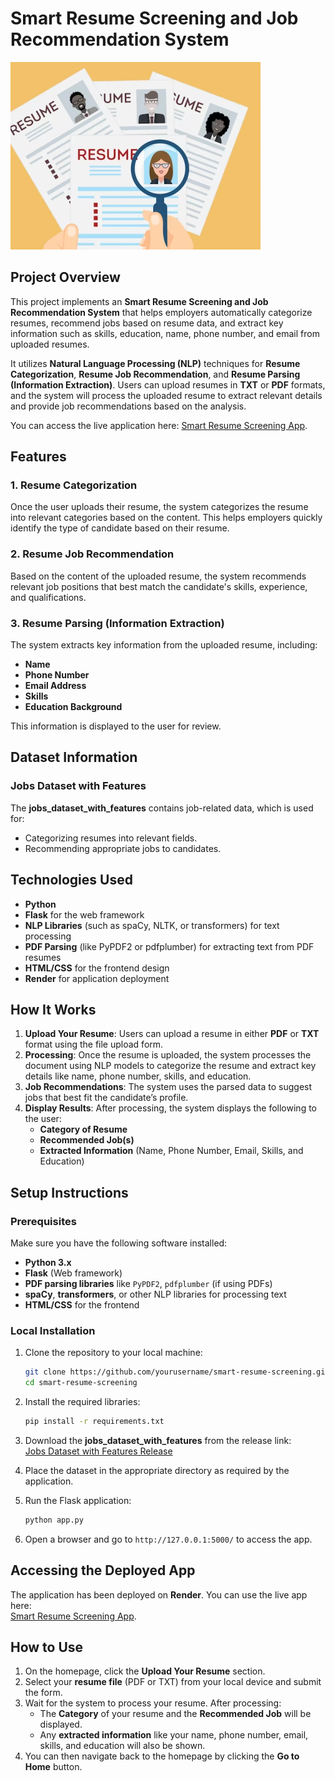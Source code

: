 
# Smart Resume Screening and Job Recommendation System
<img src="Image/resume_image.webp" alt="Overview of Mood Analysis Flow" title="Overview of Mood Analysis Flow" width="400">


## Project Overview

This project implements an **Smart Resume Screening and Job Recommendation System** that helps employers automatically categorize resumes, recommend jobs based on resume data, and extract key information such as skills, education, name, phone number, and email from uploaded resumes.

It utilizes **Natural Language Processing (NLP)** techniques for **Resume Categorization**, **Resume Job Recommendation**, and **Resume Parsing (Information Extraction)**. Users can upload resumes in **TXT** or **PDF** formats, and the system will process the uploaded resume to extract relevant details and provide job recommendations based on the analysis.

You can access the live application here: [Smart Resume Screening App](https://your-app-link-on-render.com).

## Features

### 1. Resume Categorization
Once the user uploads their resume, the system categorizes the resume into relevant categories based on the content. This helps employers quickly identify the type of candidate based on their resume.

### 2. Resume Job Recommendation
Based on the content of the uploaded resume, the system recommends relevant job positions that best match the candidate's skills, experience, and qualifications.

### 3. Resume Parsing (Information Extraction)
The system extracts key information from the uploaded resume, including:
- **Name**
- **Phone Number**
- **Email Address**
- **Skills**
- **Education Background**

This information is displayed to the user for review.

## Dataset Information

### Jobs Dataset with Features
The **jobs_dataset_with_features** contains job-related data, which is used for:
- Categorizing resumes into relevant fields.
- Recommending appropriate jobs to candidates.

## Technologies Used

- **Python**
- **Flask** for the web framework
- **NLP Libraries** (such as spaCy, NLTK, or transformers) for text processing
- **PDF Parsing** (like PyPDF2 or pdfplumber) for extracting text from PDF resumes
- **HTML/CSS** for the frontend design
- **Render** for application deployment

## How It Works

1. **Upload Your Resume**: Users can upload a resume in either **PDF** or **TXT** format using the file upload form.
2. **Processing**: Once the resume is uploaded, the system processes the document using NLP models to categorize the resume and extract key details like name, phone number, skills, and education.
3. **Job Recommendations**: The system uses the parsed data to suggest jobs that best fit the candidate’s profile.
4. **Display Results**: After processing, the system displays the following to the user:
   - **Category of Resume**
   - **Recommended Job(s)**
   - **Extracted Information** (Name, Phone Number, Email, Skills, and Education)

## Setup Instructions

### Prerequisites

Make sure you have the following software installed:
- **Python 3.x**
- **Flask** (Web framework)
- **PDF parsing libraries** like `PyPDF2`, `pdfplumber` (if using PDFs)
- **spaCy**, **transformers**, or other NLP libraries for processing text
- **HTML/CSS** for the frontend

### Local Installation

1. Clone the repository to your local machine:
    ```bash
    git clone https://github.com/yourusername/smart-resume-screening.git
    cd smart-resume-screening
    ```

2. Install the required libraries:
    ```bash
    pip install -r requirements.txt
    ```

3. Download the **jobs_dataset_with_features** from the release link:  
   [Jobs Dataset with Features Release](https://your-dataset-link.com)

4. Place the dataset in the appropriate directory as required by the application.

5. Run the Flask application:
    ```bash
    python app.py
    ```

6. Open a browser and go to `http://127.0.0.1:5000/` to access the app.

## Accessing the Deployed App

The application has been deployed on **Render**. You can use the live app here:  
[Smart Resume Screening App](https://your-app-link-on-render.com).

## How to Use

1. On the homepage, click the **Upload Your Resume** section.
2. Select your **resume file** (PDF or TXT) from your local device and submit the form.
3. Wait for the system to process your resume. After processing:
   - The **Category** of your resume and the **Recommended Job** will be displayed.
   - Any **extracted information** like your name, phone number, email, skills, and education will also be shown.
4. You can then navigate back to the homepage by clicking the **Go to Home** button.



